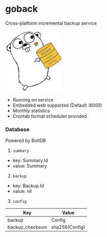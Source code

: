 # goback

Cross-platform incremental backup service

<img src="https://github.com/devplayg/goback/raw/master/goback.png" width="180">

* Running on service
* Embedded web supported (Default :8000)
* Monthly statistics
* Crontab format scheduler provided


### Database

Powered by BoltDB

1. `summary`

* key: Summary.Id
* value: Summary

2) `backup`

* key: Backup.Id
* value: nil

3. `config`

|Key|Value|
|---|---|
|backup|Config|
|backup_checksum|sha256(Config)|


